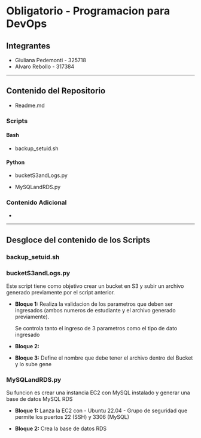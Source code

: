 # Obligatorio - Programacion para DevOps

## Integrantes

- Giuliana Pedemonti - 325718
- Alvaro Rebollo - 317384

---

## Contenido del Repositorio


- Readme.md

### Scripts

#### Bash
- backup_setuid.sh

#### Python
- bucketS3andLogs.py
    
- MySQLandRDS.py

### Contenido Adicional
-  


---

## Desgloce del contenido de los Scripts

### backup_setuid.sh




### bucketS3andLogs.py

Este script tiene como objetivo crear un bucket en S3 y subir un archivo generado previamente por el script anterior.

- **Bloque 1:** Realiza la validacion de los parametros que deben ser ingresados (ambos numeros de estudiante y el archivo generado previamente).
    
    Se controla tanto el ingreso de 3 parametros como el tipo de dato ingresado

- **Bloque 2:**

- **Bloque 3:** Define el nombre que debe tener el archivo dentro del Bucket y lo sube
gene


### MySQLandRDS.py

Su funcion es crear una instancia EC2 con MySQL instalado y generar una base de datos MySQL RDS

- **Bloque 1:**
     Lanza la EC2 con
        - Ubuntu 22.04
        - Grupo de seguridad que permite los puertos 22 (SSH) y 3306 (MySQL)

- **Bloque 2:** Crea la base de datos RDS